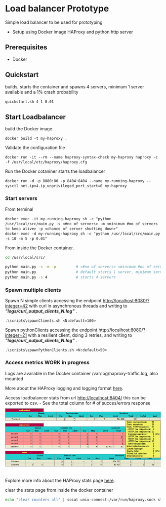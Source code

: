 # Load balancer Prototype

Simple load balancer to be used for prototyping

- Setup using Docker image HAProxy and python http server

## Prerequisites

- Docker

## Quickstart

builds, starts the container and spawns 4 servers, minimum 1 server available and a 1% crash probability

```cmd
quickstart.sh 4 1 0.01
```

## Start Loadbalancer

build the Docker image

```pwsh
docker build -t my-haproxy .
```

Validate the configuration file

```pwsh
docker run -it --rm --name haproxy-syntax-check my-haproxy haproxy -c -f /usr/local/etc/haproxy/haproxy.cfg
```

Run the Docker cotaniner starts the loadbalancer

```pwsh
docker run -d -p 8080:80 -p 8404:8404 --name my-running-haproxy --sysctl net.ipv4.ip_unprivileged_port_start=0 my-haproxy
```

### Start servers

From terminal

```pwsh
docker exec -it my-running-haproxy sh -c "python /usr/local/src/main.py -s <#no of servers> -m <minimum #no of servers to keep alive> -p <chance of server shutting down>"
docker exec -d my-running-haproxy sh -c "python /usr/local/src/main.py -s 10 -m 5 -p 0.01"

```

From inside the Docker container.

```sh
cd /usr/local/src/
```

```sh
python main.py -s -m -p         # <#no of servers> <minimum #no of servers to keep alive> <chance of server shutting down>
python main.py                  # default starts 1 server, minimum servers 1, probability of failure 0.01
python main.py -s 4             # starts 4 servers
```

### Spawn multiple clients

Spawn N simple clients accessing the endpoint <http://localhost:8080/?integer=42> with curl in asynchronous threads and writing to ***"logs/curl_output_clients_N.log"*** .

```pwsh
.\scripts\spawnClients.sh <N:default=100>
```

Spawn pythonClients accessing the endpoint <http://localhost:8080/?integer=21> with a resilient client, doing 3 retries, and writing to ***"logs/curl_output_clients_N.log"*** .

```pwsh
.\scripts\spawnPythonClients.sh <N:default=50>
```

### Access metrics WORK in progress

Logs are available in the Docker container /var/log/haproxy-traffic.log, also mounted

More about the HAProxy logging and logging format [here](https://www.haproxy.com/blog/introduction-to-haproxy-logging).

Access loadbalancer stats from url <http://localhost:8404/> this can be exported to csv. - See the total column for # of succes/errors response ![Display of stats](imgs/Stats.png)

Explore more info about the HAProxy stats page [here](https://www.haproxy.com/blog/exploring-the-haproxy-stats-page).

clear the stats page from inside the docker container

```sh
echo "clear counters all" | socat unix-connect:/var/run/haproxy.sock stdio
```
